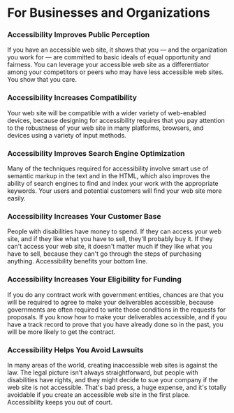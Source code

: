 # For Businesses and Organizations

### Accessibility Improves Public Perception

If you have an accessible web site, it shows that you — and the organization you work for — are committed to basic ideals of equal opportunity and fairness. You can leverage your accessible web site as a differentiator among your competitors or peers who may have less accessible web sites. You show that you care.

### Accessibility Increases Compatibility

Your web site will be compatible with a wider variety of web-enabled devices, because designing for accessibility requires that you pay attention to the robustness of your web site in many platforms, browsers, and devices using a variety of input methods.

### Accessibility Improves Search Engine Optimization

Many of the techniques required for accessibility involve smart use of semantic markup in the text and in the HTML, which also improves the ability of search engines to find and index your work with the appropriate keywords. Your users and potential customers will find your web site more easily.

### Accessibility Increases Your Customer Base

People with disabilities have money to spend. If they can access your web site, and if they like what you have to sell, they'll probably buy it. If they can't access your web site, it doesn't matter much if they like what you have to sell, because they can't go through the steps of purchasing anything. Accessibility benefits your bottom line.

### Accessibility Increases Your Eligibility for Funding

If you do any contract work with government entities, chances are that you will be required to agree to make your deliverables accessible, because governments are often required to write those conditions in the requests for proposals. If you know how to make your deliverables accessible, and if you have a track record to prove that you have already done so in the past, you will be more likely to get the contract.

### Accessibility Helps You Avoid Lawsuits

In many areas of the world, creating inaccessible web sites is against the law. The legal picture isn't always straightforward, but people with disabilities have rights, and they might decide to sue your company if the web site is not accessible. That's bad press, a huge expense, and it's totally avoidable if you create an accessible web site in the first place. Accessibility keeps you out of court.
